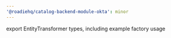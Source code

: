 ```yaml
---
'@roadiehq/catalog-backend-module-okta': minor
---
```


export EntityTransformer types, including example factory usage
